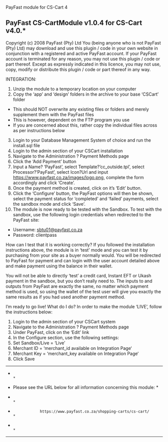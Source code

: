 
PayFast module for CS-Cart 4

PayFast CS-CartModule v1.0.4 for CS-Cart v4.0.*
-------------------------------------------------------
Copyright (c) 2008 PayFast (Pty) Ltd
You (being anyone who is not PayFast (Pty) Ltd) may download and use this plugin / code in your own website in conjunction with a registered and active PayFast account. If your PayFast account is terminated for any reason, you may not use this plugin / code or part thereof.
Except as expressly indicated in this licence, you may not use, copy, modify or distribute this plugin / code or part thereof in any way.

INTEGRATION:
1. Unzip the module to a temporary location on your computer
2. Copy the ‘app’ and ‘design’ folders in the archive to your base ‘CSCart’ folder
- This should NOT overwrite any existing files or folders and merely supplement them with the PayFast files
- This is however, dependent on the FTP program you use
- If you are concerned about this, rather copy the individual files across as per instructions below
3. Login to your Database Management System of choice and run the install.sql file
4. Login to the admin section of your CSCart installation
5. Navigate to the Administration ? Payment Methods page
6. Click the ‘Add Payment’ button
7. Input a Name? ‘PayFast’, select Template?’cc_outside.tpl’, select Processor?’PayFast’, select Icon?Url and input https://www.payfast.co.za/images/logo.png, complete the form accordingly and click ‘Create’.
8. Once the payment method is created, click on it’s ‘Edit’ button.
9. Click the ‘Configure’ button, the PayFast options will then be shown, select the payment status for ‘completed’ and ‘failed’ payments, select the sandbox mode and click ‘Save’.
10. The module is now ready to be tested with the Sandbox. To test with the sandbox, use the following login credentials when redirected to the PayFast site:
- Username: sbtu01@payfast.co.za
- Password: clientpass

How can I test that it is working correctly?
If you followed the installation instructions above, the module is in ‘test’ mode and you can test it by purchasing from your site as a buyer normally would. You will be redirected to PayFast for payment and can login with the user account detailed above and make payment using the balance in their wallet.

You will not be able to directly ‘test’ a credit card, Instant EFT or Ukash payment in the sandbox, but you don’t really need to. The inputs to and outputs from PayFast are exactly the same, no matter which payment method is used, so using the wallet of the test user will give you exactly the same results as if you had used another payment method.

I’m ready to go live! What do I do?
In order to make the module ‘LIVE’, follow the instructions below:

1. Login to the admin section of your CSCart system
2. Navigate to the Administration ? Payment Methods page
3. Under PayFast, click on the ‘Edit’ link
4. In the Configure section, use the following settings:
5. Set Sandbox/Live = ‘Live’
6. Merchant ID = ‘merchant_id available on Integration Page‘
7. Merchant Key = ‘merchant_key available on Integration Page‘
8. Click Save


******************************************************************************
*                                                                            *
*    Please see the URL below for all information concerning this module:    *
*                                                                            *
*                 https://www.payfast.co.za/shopping-carts/cs-cart/          *
*                                                                            *
******************************************************************************